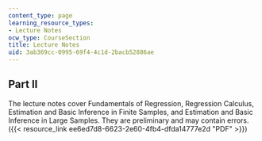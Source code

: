 ```yaml
---
content_type: page
learning_resource_types:
- Lecture Notes
ocw_type: CourseSection
title: Lecture Notes
uid: 3ab369cc-0995-69f4-4c1d-2bacb52886ae
---
```


Part II
-------

The lecture notes cover Fundamentals of Regression, Regression Calculus, Estimation and Basic Inference in Finite Samples, and Estimation and Basic Inference in Large Samples. They are preliminary and may contain errors. ({{< resource_link ee6ed7d8-6623-2e60-4fb4-dfda14777e2d "PDF" >}})